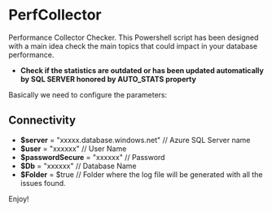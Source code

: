 # PerfCollector
Performance Collector Checker. This Powershell script has been designed with a main idea check the main topics that could impact in your database performance.

- **Check if the statistics are outdated or has been updated automatically by SQL SERVER honored by AUTO_STATS property**

Basically we need to configure the parameters:

## Connectivity

- **$server** = "xxxxx.database.windows.net" // Azure SQL Server name
- **$user** = "xxxxxx" // User Name
- **$passwordSecure** = "xxxxxx" // Password
- **$Db** = "xxxxxx"      // Database Name
- **$Folder** = $true     // Folder where the log file will be generated with all the issues found.

Enjoy!
